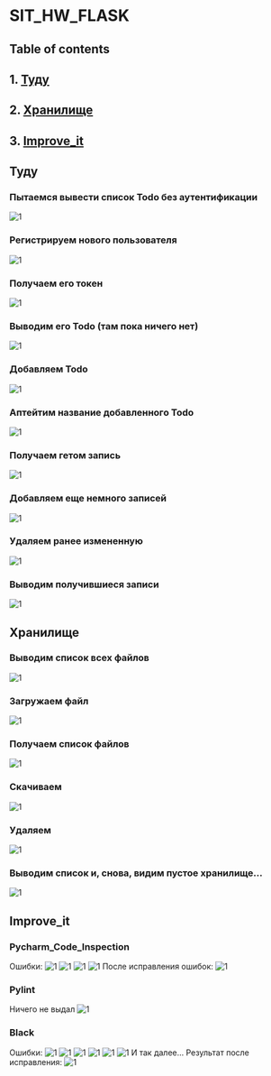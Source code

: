 # SIT_HW_FLASK
## Table of contents
## 1. [Туду](#id-section1)
## 2. [Хранилище](#id-section2)
## 3. [Improve_it](#id-section3)
<div id='id-section1'/>
</div>

## Туду
### Пытаемся вывести список Todo без аутентификации
![1](/sit_hw/no_token_todo.png)
### Регистрируем нового пользователя
![1](/sit_hw/registrated_new_user.png)
### Получаем его токен
![1](/sit_hw/get_token.png)
### Выводим его Todo (там пока ничего нет)
![1](/sit_hw/no_todos_yes.png)
### Добавляем Todo
![1](/sit_hw/todo_added.png)
### Аптейтим название добавленного Todo
![1](/sit_hw/update.png)
### Получаем гетом запись
![1](/sit_hw/get_after_put.png)
### Добавляем еще немного записей
![1](/sit_hw/added_more_todos.png)
### Удаляем ранее измененную
![1](/sit_hw/delete_todo.png)
### Выводим получившиеся записи
![1](/sit_hw/done.png)

<div id='id-section2'/>
</div>

## Хранилище
### Выводим список всех файлов
![1](/sit_hw/3/nothing_yet.png)
### Загружаем файл
![1](/sit_hw/3/added_a_pic.png)
### Получаем список файлов
![1](/sit_hw/3/get_files.png)
### Скачиваем
![1](/sit_hw/3/download.png)
### Удаляем
![1](/sit_hw/3/delete.png)
### Выводим список и, снова, видим пустое хранилище...
![1](/sit_hw/3/done.png)

<div id='id-section1'/>
</div>

## Improve_it
### Pycharm_Code_Inspection
Ошибки:
![1](/sit_hw/5/pycharm1.png)
![1](/sit_hw/5/pycharm2.png)
![1](/sit_hw/5/pycharm3.png)
![1](/sit_hw/5/pycharm5.png)
После исправления ошибок:
![1](/sit_hw/5/pycharm_done.png)
### Pylint
Ничего не выдал
![1](/sit_hw/5/pylint.png)
### Black
Ошибки:
![1](/sit_hw/5/black1.png)
![1](/sit_hw/5/black2.png)
![1](/sit_hw/5/black3.png)
![1](/sit_hw/5/black4.png)
![1](/sit_hw/5/black5.png)
![1](/sit_hw/5/black6.png)
И так далее...
Результат после исправления:
![1](/sit_hw/5/black_done.png)
